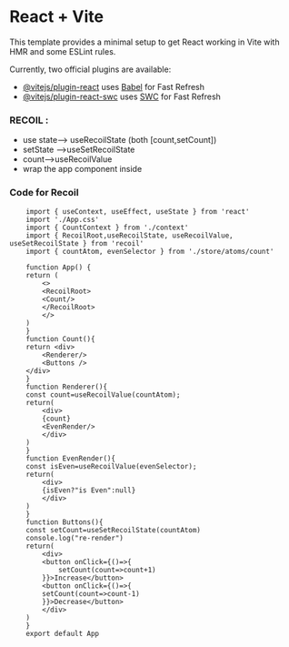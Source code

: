 # React + Vite

This template provides a minimal setup to get React working in Vite with HMR and some ESLint rules.

Currently, two official plugins are available:

- [@vitejs/plugin-react](https://github.com/vitejs/vite-plugin-react/blob/main/packages/plugin-react/README.md) uses [Babel](https://babeljs.io/) for Fast Refresh
- [@vitejs/plugin-react-swc](https://github.com/vitejs/vite-plugin-react-swc) uses [SWC](https://swc.rs/) for Fast Refresh


### RECOIL :
- use state--> useRecoilState (both [count,setCount])
- setState -->useSetRecoilState
- count-->useRecoilValue
- wrap the app component inside <RecoilRoot></RecoilRoot>
### Code for Recoil
```
    import { useContext, useEffect, useState } from 'react'
    import './App.css'
    import { CountContext } from './context'
    import { RecoilRoot,useRecoilState, useRecoilValue, useSetRecoilState } from 'recoil'
    import { countAtom, evenSelector } from './store/atoms/count'

    function App() {
    return (
        <>
        <RecoilRoot>
        <Count/>
        </RecoilRoot>
        </>
    )
    }
    function Count(){
    return <div>
        <Renderer/>
        <Buttons />
    </div>
    }
    function Renderer(){
    const count=useRecoilValue(countAtom);
    return(
        <div>
        {count}
        <EvenRender/>
        </div>
    )
    }
    function EvenRender(){
    const isEven=useRecoilValue(evenSelector);
    return(
        <div>
        {isEven?"is Even":null}
        </div>
    )
    }
    function Buttons(){
    const setCount=useSetRecoilState(countAtom)
    console.log("re-render")
    return(
        <div>
        <button onClick={()=>{
            setCount(count=>count+1)
        }}>Increase</button>
        <button onClick={()=>{
        setCount(count=>count-1)
        }}>Decrease</button>
        </div>
    )
    }
    export default App

```